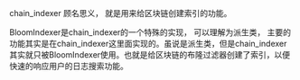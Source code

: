 chain\_indexer 顾名思义， 就是用来给区块链创建索引的功能。 

BloomIndexer是chain\_indexer的一个特殊的实现， 可以理解为派生类， 主要的功能其实是在chain\_indexer这里面实现的。虽说是派生类，但是chain\_indexer其实就只被BloomIndexer使用。也就是给区块链的布隆过滤器创建了索引，以便快速的响应用户的日志搜索功能。

